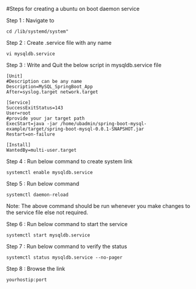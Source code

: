 #Steps for creating a ubuntu on boot daemon service

Step 1 : Navigate to 
```
cd /lib/systemd/system"
```
Step 2 : Create .service file with any name
``` 
vi mysqldb.service
```
Step 3 : Write and Quit the below script in mysqldb.service file
```
[Unit]
#Description can be any name
Description=MySQL_SpringBoot_App
After=syslog.target network.target

[Service]
SuccessExitStatus=143
User=root
#provide your jar target path
ExecStart=java -jar /home/ubadmin/spring-boot-mysql-example/target/spring-boot-mysql-0.0.1-SNAPSHOT.jar
Restart=on-failure

[Install]
WantedBy=multi-user.target
```
Step 4 : Run below command to create system link
```
systemctl enable mysqldb.service
```
Step 5 : Run below command 
```
systemctl daemon-reload
```
Note: The above command should be run whenever you make changes to the service file else not required.

Step 6 : Run below command to start the service
```
systemctl start mysqldb.service
```
Step 7 : Run below command to verify the status
```
systemctl status mysqldb.service --no-pager 
```
Step 8 : Browse the link
```
yourhostip:port
```